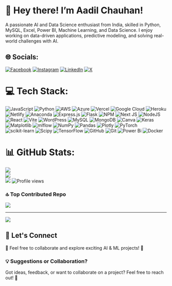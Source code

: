 <!--
# 👋 Hey there! 🖐✨  
I’m **Aadil Chauhan**, an AI & Data Science enthusiast. Welcome to my profile! 🚀  

![Img](https://github.com/aadilchavhan/aadilchavhan/blob/main/img.png)  


## 🚀 About Me  
A passionate **AI and Data Science** enthusiast from India, skilled in **Python, MySQL, Excel, Power BI, Machine Learning, and Data Science**. I enjoy working on **data-driven applications**, predictive modeling, and solving **real-world challenges with AI**.  

- 🔍 **Curious about**: Machine Learning & Deep Learning, Python, MySQL & Power BI for data analysis, AI-powered automation & predictive modeling, Business Intelligence. 

- 📌 **Current Project**: 🩺 **Breast Cancer Classification Using Data Science**
   
- 🎯 **Goal**: To **apply AI & ML skills** to create **efficient, scalable, and impactful AI-driven solutions** for real-world applications. 

---

## 📊 GitHub Statistics  
![Aadil's GitHub Stats](https://github-readme-stats.vercel.app/api?username=aadilchavhan&show_icons=true&count_private=true&theme=dark)  

---

🌎 Profile Visitors ![Profile views](https://visitor-badge.laobi.icu/badge?page_id=aadilchavhan.aadilchavhan)  

---

## 🔗 Connect with Me  
  [![LinkedIn](https://img.shields.io/badge/LinkedIn-Connect-blue)](https://www.linkedin.com/in/aadilchavhan) 

[![Twitter](https://img.shields.io/badge/Twitter-Follow-blue)](https://x.com/aadilchavhan)  
[![Instagram](https://img.shields.io/badge/Instagram-Follow-blue)](https://www.instagram.com/aadil_chavhan)  
[![Facebook](https://img.shields.io/badge/Facebook-Like-blue)](https://m.facebook.com/aadilchavhan)  

---

## 🤖 Let's Connect  
📩 Feel free to collaborate and explore exciting AI & ML projects! 🚀  

-->

# 👋 Hey there! I’m **Aadil Chauhan**!
A passionate AI and Data Science enthusiast from India, skilled in Python, MySQL, Excel, Power BI, Machine Learning, and Data Science. I enjoy working on data-driven applications, predictive modeling, and solving real-world challenges with AI.


<!-- ## 🌐 Socials:
[![Facebook](https://img.shields.io/badge/Facebook-%231877F2.svg?logo=Facebook&logoColor=white)](https://facebook.com/https://m.facebook.com/aadilchavhan) [![Instagram](https://img.shields.io/badge/Instagram-%23E4405F.svg?logo=Instagram&logoColor=white)](https://instagram.com/https://www.instagram.com/aadil_chavhan) [![LinkedIn](https://img.shields.io/badge/LinkedIn-%230077B5.svg?logo=linkedin&logoColor=white)](https://linkedin.com/in/https://www.linkedin.com/in/aadilchavhan) [![X](https://img.shields.io/badge/X-black.svg?logo=X&logoColor=white)](https://x.com/https://x.com/aadilchavhan) 
--> 
 ## 🌐 Socials:
[![Facebook](https://img.shields.io/badge/Facebook-%231877F2.svg?logo=Facebook&logoColor=white)](https://m.facebook.com/aadilchavhan)
[![Instagram](https://img.shields.io/badge/Instagram-%23E4405F.svg?logo=Instagram&logoColor=white)](https://www.instagram.com/aadil_chavhan)
[![LinkedIn](https://img.shields.io/badge/LinkedIn-%230077B5.svg?logo=linkedin&logoColor=white)](https://www.linkedin.com/in/aadilchavhan)
[![X](https://img.shields.io/badge/X-black.svg?logo=X&logoColor=white)](https://x.com/aadilchavhan)

# 💻 Tech Stack:
![JavaScript](https://img.shields.io/badge/javascript-%23323330.svg?style=flat-square&logo=javascript&logoColor=%23F7DF1E) ![Python](https://img.shields.io/badge/python-3670A0?style=flat-square&logo=python&logoColor=ffdd54) ![AWS](https://img.shields.io/badge/AWS-%23FF9900.svg?style=flat-square&logo=amazon-aws&logoColor=white) ![Azure](https://img.shields.io/badge/azure-%230072C6.svg?style=flat-square&logo=microsoftazure&logoColor=white) ![Vercel](https://img.shields.io/badge/vercel-%23000000.svg?style=flat-square&logo=vercel&logoColor=white) ![Google Cloud](https://img.shields.io/badge/GoogleCloud-%234285F4.svg?style=flat-square&logo=google-cloud&logoColor=white) ![Heroku](https://img.shields.io/badge/heroku-%23430098.svg?style=flat-square&logo=heroku&logoColor=white) ![Netlify](https://img.shields.io/badge/netlify-%23000000.svg?style=flat-square&logo=netlify&logoColor=#00C7B7) ![Anaconda](https://img.shields.io/badge/Anaconda-%2344A833.svg?style=flat-square&logo=anaconda&logoColor=white) ![Express.js](https://img.shields.io/badge/express.js-%23404d59.svg?style=flat-square&logo=express&logoColor=%2361DAFB) ![Flask](https://img.shields.io/badge/flask-%23000.svg?style=flat-square&logo=flask&logoColor=white) ![NPM](https://img.shields.io/badge/NPM-%23CB3837.svg?style=flat-square&logo=npm&logoColor=white) ![Next JS](https://img.shields.io/badge/Next-black?style=flat-square&logo=next.js&logoColor=white) ![NodeJS](https://img.shields.io/badge/node.js-6DA55F?style=flat-square&logo=node.js&logoColor=white) ![React](https://img.shields.io/badge/react-%2320232a.svg?style=flat-square&logo=react&logoColor=%2361DAFB) ![Vite](https://img.shields.io/badge/vite-%23646CFF.svg?style=flat-square&logo=vite&logoColor=white) ![WordPress](https://img.shields.io/badge/WordPress-%23117AC9.svg?style=flat-square&logo=WordPress&logoColor=white) ![MySQL](https://img.shields.io/badge/mysql-4479A1.svg?style=flat-square&logo=mysql&logoColor=white) ![MongoDB](https://img.shields.io/badge/MongoDB-%234ea94b.svg?style=flat-square&logo=mongodb&logoColor=white) ![Canva](https://img.shields.io/badge/Canva-%2300C4CC.svg?style=flat-square&logo=Canva&logoColor=white) ![Keras](https://img.shields.io/badge/Keras-%23D00000.svg?style=flat-square&logo=Keras&logoColor=white) ![Matplotlib](https://img.shields.io/badge/Matplotlib-%23ffffff.svg?style=flat-square&logo=Matplotlib&logoColor=black) ![mlflow](https://img.shields.io/badge/mlflow-%23d9ead3.svg?style=flat-square&logo=numpy&logoColor=blue) ![NumPy](https://img.shields.io/badge/numpy-%23013243.svg?style=flat-square&logo=numpy&logoColor=white) ![Pandas](https://img.shields.io/badge/pandas-%23150458.svg?style=flat-square&logo=pandas&logoColor=white) ![Plotly](https://img.shields.io/badge/Plotly-%233F4F75.svg?style=flat-square&logo=plotly&logoColor=white) ![PyTorch](https://img.shields.io/badge/PyTorch-%23EE4C2C.svg?style=flat-square&logo=PyTorch&logoColor=white) ![scikit-learn](https://img.shields.io/badge/scikit--learn-%23F7931E.svg?style=flat-square&logo=scikit-learn&logoColor=white) ![Scipy](https://img.shields.io/badge/SciPy-%230C55A5.svg?style=flat-square&logo=scipy&logoColor=%white) ![TensorFlow](https://img.shields.io/badge/TensorFlow-%23FF6F00.svg?style=flat-square&logo=TensorFlow&logoColor=white) ![GitHub](https://img.shields.io/badge/github-%23121011.svg?style=flat-square&logo=github&logoColor=white) ![Git](https://img.shields.io/badge/git-%23F05033.svg?style=flat-square&logo=git&logoColor=white) ![Power Bi](https://img.shields.io/badge/power_bi-F2C811?style=flat-square&logo=powerbi&logoColor=black) ![Docker](https://img.shields.io/badge/docker-%230db7ed.svg?style=flat-square&logo=docker&logoColor=white)
# 📊 GitHub Stats:
![](https://github-readme-stats.vercel.app/api?username=aadilchavhan&theme=dark&hide_border=false&include_all_commits=true&count_private=true)<br/>
![](https://nirzak-streak-stats.vercel.app/?user=aadilchavhan&theme=dark&hide_border=false)<br/>
![](https://github-readme-stats.vercel.app/api/top-langs/?username=aadilchavhan&theme=dark&hide_border=false&include_all_commits=true&count_private=true&layout=compact)
![Profile views](https://visitor-badge.laobi.icu/badge?page_id=aadilchavhan.aadilchavhan)  

### 🔝 Top Contributed Repo
![](https://github-contributor-stats.vercel.app/api?username=aadilchavhan&limit=5&theme=dark&combine_all_yearly_contributions=true)

---
[![](https://visitcount.itsvg.in/api?id=aadilchavhan&icon=0&color=6)](https://visitcount.itsvg.in)

## 🤖 Let's Connect  
📩 Feel free to collaborate and explore exciting AI & ML projects! 🚀  

### 💡 Suggestions or Collaboration?
Got ideas, feedback, or want to collaborate on a project? Feel free to reach out! 🚀

